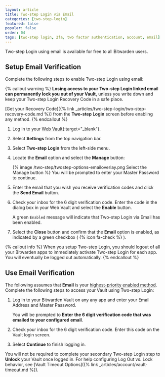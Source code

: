 ```yaml
---
layout: article
title: Two-step Login via Email
categories: [two-step-login]
featured: false
popular: false
order: 04
tags: [two-step login, 2fa, two factor authentication, account, email]
---
```


Two-step Login using email is available for free to all Bitwarden users.

## Setup Email Verification

Complete the following steps to enable Two-step Login using email:

{% callout warning %}
**Losing access to your Two-step Login linked email can permanently lock you out of your Vault,** unless you write down and keep your Two-step Login Recovery Code in a safe place.

[Get your Recovery Code]({% link _articles/two-step-login/two-step-recovery-code.md %}) from the **Two-step Login** screen before enabling any method.
{% endcallout %}

1. Log in to your [Web Vault](https://vault.bitwarden.com){:target="\_blank"}.
2. Select **Settings** from the top navigation bar.
3. Select **Two-step Login** from the left-side menu.
4. Locate the **Email** option and select the **Manage** button:

   {% image /two-step/twostep-options-emailoverlay.png Select the Manage button %}
   You will be prompted to enter your Master Password to continue.
5. Enter the email that you wish you receive verification codes and click the **Send Email** button.
6. Check your inbox for the 6 digit verification code. Enter the code in the dialog box in your Web Vault and select the **Enable** button.

   A green `Enabled` message will indicate that Two-step Login via Email has been enabled.
7. Select the **Close** button and confirm that the **Email** option is enabled, as indicated by a green checkbox ( {% icon fa-check %} ).

{% callout info %}
When you setup Two-step Login, you should logout of all your Bitwarden apps to immediately activate Two-step Login for each app. You will eventually be logged out automatically.
{% endcallout %}

## Use Email Verification

The following assumes that **Email** is your [highest-priority enabled method](https://bitwarden.com/help/article/setup-two-step-login/#using-multiple-methods). Complete the following steps to access your Vault using Two-step Login:

1. Log in to your Bitwarden Vault on any any app and enter your Email Address and Master Password.

   You will be prompted to **Enter the 6 digit verification code that was emailed to your configured email**.
2. Check your inbox for the 6 digit verification code. Enter this code on the Vault login screen.
3. Select **Continue** to finish logging in.

You will not be required to complete your secondary Two-step Login step to **Unlock** your Vault once logged in. For help configuring Log Out vs. Lock behavior, see [Vault Timeout Options]({% link _articles/account/vault-timeout.md %}).
